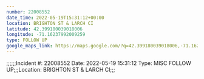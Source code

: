 ```yaml
---
number: 22008552
date_time: 2022-05-19T15:31:12+00:00
location: BRIGHTON ST & LARCH CI
latitude: 42.399180039018006
longitude: -71.16237992009259
type: FOLLOW UP
google_maps_link: https://maps.google.com/?q=42.399180039018006,-71.16237992009259
---
```


;;;;;;Incident #: 22008552  Date: 2022-05-19 15:31:12  Type: MISC FOLLOW UP;;;Location: BRIGHTON ST & LARCH CI;;;
